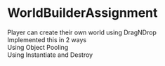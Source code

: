 # WorldBuilderAssignment
Player can create their own world using DragNDrop
<br>Implemented this in 2 ways
<br>Using Object Pooling
<br>Using Instantiate and Destroy
